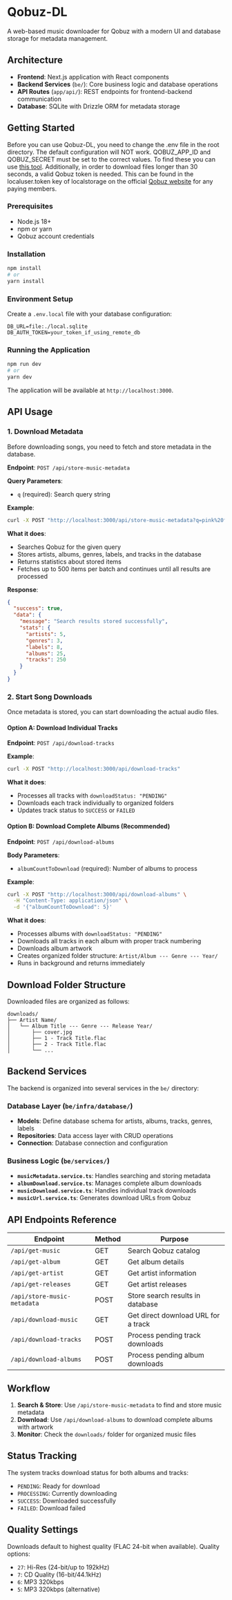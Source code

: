 # Qobuz-DL

A web-based music downloader for Qobuz with a modern UI and database storage for metadata management.

## Architecture

- **Frontend**: Next.js application with React components
- **Backend Services** (`be/`): Core business logic and database operations
- **API Routes** (`app/api/`): REST endpoints for frontend-backend communication
- **Database**: SQLite with Drizzle ORM for metadata storage

## Getting Started

Before you can use Qobuz-DL, you need to change the .env file in the root directory. The default configuration will NOT work. QOBUZ_APP_ID and QOBUZ_SECRET must be set to the correct values. To find these you can use [this tool](https://github.com/QobuzDL/Qobuz-AppID-Secret-Tool). Additionally, in order to download files longer than 30 seconds, a valid Qobuz token is needed. This can be found in the localuser.token key of localstorage on the official [Qobuz website](https://play.qobuz.com/) for any paying members.
### Prerequisites

- Node.js 18+ 
- npm or yarn
- Qobuz account credentials

### Installation

```bash
npm install
# or
yarn install
```

### Environment Setup

Create a `.env.local` file with your database configuration:

```env
DB_URL=file:./local.sqlite
DB_AUTH_TOKEN=your_token_if_using_remote_db
```

### Running the Application

```bash
npm run dev
# or
yarn dev
```

The application will be available at `http://localhost:3000`.

## API Usage

### 1. Download Metadata

Before downloading songs, you need to fetch and store metadata in the database.

**Endpoint**: `POST /api/store-music-metadata`

**Query Parameters**:
- `q` (required): Search query string

**Example**:
```bash
curl -X POST "http://localhost:3000/api/store-music-metadata?q=pink%20floyd"
```

**What it does**:
- Searches Qobuz for the given query
- Stores artists, albums, genres, labels, and tracks in the database
- Returns statistics about stored items
- Fetches up to 500 items per batch and continues until all results are processed

**Response**:
```json
{
  "success": true,
  "data": {
    "message": "Search results stored successfully",
    "stats": {
      "artists": 5,
      "genres": 3,
      "labels": 8,
      "albums": 25,
      "tracks": 250
    }
  }
}
```

### 2. Start Song Downloads

Once metadata is stored, you can start downloading the actual audio files.

#### Option A: Download Individual Tracks

**Endpoint**: `POST /api/download-tracks`

**Example**:
```bash
curl -X POST "http://localhost:3000/api/download-tracks"
```

**What it does**:
- Processes all tracks with `downloadStatus: "PENDING"` 
- Downloads each track individually to organized folders
- Updates track status to `SUCCESS` or `FAILED`

#### Option B: Download Complete Albums (Recommended)

**Endpoint**: `POST /api/download-albums`

**Body Parameters**:
- `albumCountToDownload` (required): Number of albums to process

**Example**:
```bash
curl -X POST "http://localhost:3000/api/download-albums" \
  -H "Content-Type: application/json" \
  -d '{"albumCountToDownload": 5}'
```

**What it does**:
- Processes albums with `downloadStatus: "PENDING"`
- Downloads all tracks in each album with proper track numbering
- Downloads album artwork
- Creates organized folder structure: `Artist/Album --- Genre --- Year/`
- Runs in background and returns immediately

## Download Folder Structure

Downloaded files are organized as follows:

```
downloads/
├── Artist Name/
│   └── Album Title --- Genre --- Release Year/
│       ├── cover.jpg
│       ├── 1 - Track Title.flac
│       ├── 2 - Track Title.flac
│       └── ...
```

## Backend Services

The backend is organized into several services in the `be/` directory:

### Database Layer (`be/infra/database/`)
- **Models**: Define database schema for artists, albums, tracks, genres, labels
- **Repositories**: Data access layer with CRUD operations
- **Connection**: Database connection and configuration

### Business Logic (`be/services/`)
- **`musicMetadata.service.ts`**: Handles searching and storing metadata
- **`albumDownload.service.ts`**: Manages complete album downloads
- **`musicDownload.service.ts`**: Handles individual track downloads  
- **`musicUrl.service.ts`**: Generates download URLs from Qobuz

## API Endpoints Reference

| Endpoint | Method | Purpose |
|----------|--------|---------|
| `/api/get-music` | GET | Search Qobuz catalog |
| `/api/get-album` | GET | Get album details |
| `/api/get-artist` | GET | Get artist information |
| `/api/get-releases` | GET | Get artist releases |
| `/api/store-music-metadata` | POST | Store search results in database |
| `/api/download-music` | GET | Get direct download URL for a track |
| `/api/download-tracks` | POST | Process pending track downloads |
| `/api/download-albums` | POST | Process pending album downloads |

## Workflow

1. **Search & Store**: Use `/api/store-music-metadata` to find and store music metadata
2. **Download**: Use `/api/download-albums` to download complete albums with artwork
3. **Monitor**: Check the `downloads/` folder for organized music files

## Status Tracking

The system tracks download status for both albums and tracks:
- `PENDING`: Ready for download
- `PROCESSING`: Currently downloading  
- `SUCCESS`: Downloaded successfully
- `FAILED`: Download failed

## Quality Settings

Downloads default to highest quality (FLAC 24-bit when available). Quality options:
- `27`: Hi-Res (24-bit/up to 192kHz)
- `7`: CD Quality (16-bit/44.1kHz)
- `6`: MP3 320kbps
- `5`: MP3 320kbps (alternative)
